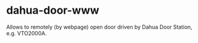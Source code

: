 # dahua-door-www
Allows to remotely (by webpage) open door driven by Dahua Door Station, e.g. VTO2000A.
